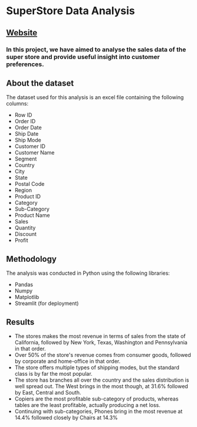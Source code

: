 # SuperStore Data Analysis
## [Website](https://rahulsm20-storedata-main-t64r4t.streamlit.app)

### In this project, we have aimed to analyse the sales data of the super store and provide useful insight into customer preferences.

## About the dataset
The dataset used for this analysis is an excel file containing the following columns:
- Row ID
- Order ID
- Order Date
- Ship Date
- Ship Mode
- Customer ID
- Customer Name
- Segment
- Country
- City
- State
- Postal Code
- Region
- Product ID
- Category
- Sub-Category
- Product Name
- Sales
- Quantity
- Discount
- Profit

## Methodology 
The analysis was conducted in Python using the following libraries:
* Pandas
* Numpy
* Matplotlib
* Streamlit (for deployment)

## Results 
* The stores makes the most revenue in terms of sales from the state of California, followed by New York, Texas, Washington and Pennsylvania in that order.
* Over 50% of the store's revenue comes from consumer goods, followed by corporate and home-office in that order.
* The store offers multiple types of shipping modes, but the standard class is by far the most popular.
* The store has branches all over the country and the sales distribution is well spread out. The West brings in the most though, at 31.6% followed by East, Central and South.
* Copiers are the most profitable sub-category of products, whereas tables are the least profitable, actually producing a net loss.
* Continuing with sub-categories, Phones bring in the most revenue at 14.4% followed closely by Chairs at 14.3%